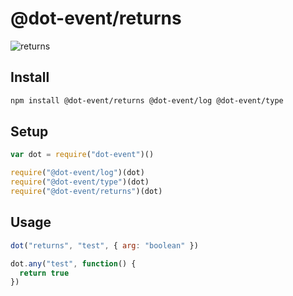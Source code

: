 # @dot-event/returns

![returns](returns.gif)

## Install

```bash
npm install @dot-event/returns @dot-event/log @dot-event/type
```

## Setup

```js
var dot = require("dot-event")()

require("@dot-event/log")(dot)
require("@dot-event/type")(dot)
require("@dot-event/returns")(dot)
```

## Usage

```js
dot("returns", "test", { arg: "boolean" })

dot.any("test", function() {
  return true
})
```
